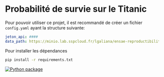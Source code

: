 # Probabilité de survie sur le Titanic

Pour pouvoir utiliser ce projet, il 
est recommandé de créer un fichier `config.yaml`
ayant la structure suivante:

```yaml
jeton_api: ####
data_path: https://minio.lab.sspcloud.fr/lgaliana/ensae-reproductibilite/data/raw/data.csv
```

Pour installer les dépendances

```bash
pip install -r requirements.txt
```

[![Python package](https://github.com/WolfPackStatMathieu/ensaie-reproductibilite-application-correction/actions/workflows/test.yaml/badge.svg)](https://github.com/WolfPackStatMathieu/ensaie-reproductibilite-application-correction/actions/workflows/test.yaml)